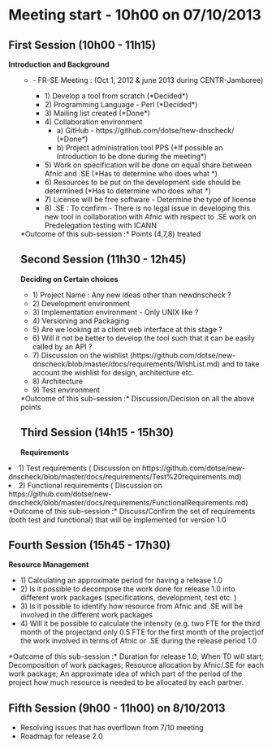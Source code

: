 Meeting start - 10h00 on 07/10/2013
===================================

First Session (10h00 - 11h15)
-----------------------------
**Introduction and Background**
<ul>
<ul>
<li> - FR-SE Meeting : (Oct 1, 2012 & june 2013 during CENTR-Jamboree) </li> 
<ul>
<li>   1) Develop a tool from scratch (*Decided*) </li>
<li>   2) Programming Language - Perl (*Decided*) </li>
<li>   3) Mailing list created (*Done*) </li>
<li>   4) Collaboration environment 
<ul>
<li>	a) GitHub - https://github.com/dotse/new-dnscheck/ (*Done*) </li>
<li>    b) Project administration tool PPS (*If possible an Introduction to be done during the meeting*) </li>
</ul>
<li>   5) Work on specification will be done on equal share between Afnic and .SE (*Has to determine who does what *) </li>
<li>   6) Resources to be put on the development side should be determined (*Has to determine who does what *) </li>
<li>   7) License will be free software - Determine the type of license </li>
<li>   8) .SE : To confirm - There is no legal issue in developing this new tool in collaboration with Afnic with respect to .SE work on Predelegation testing with ICANN
</ul>
</ul>
*Outcome of this sub-session :*  Points (4,7,8) treated 

Second Session (11h30 - 12h45)
-----------------------------
**Deciding on Certain choices**
<ul>
<li> 1) Project Name : Any new ideas other than newdnscheck ?</li>
<li> 2) Development environment </li>
<li> 3) Implementation environment - Only UNIX like ?</li>
<li> 4) Versioning and Packaging </li>
<li> 5) Are we looking at a client web interface at this stage ?</li>
<li> 6) Will it not be better to develop the tool such that it can be easily called by an API ?</li>
<li> 7) Discussion on the wishlist (https://github.com/dotse/new-dnscheck/blob/master/docs/requirements/WishList.md) and to take account the wishlist for design, architecture etc.
<li> 8) Architecture </li>
<li> 9) Test environment </li>
</ul>
*Outcome of this sub-session :* Discussion/Decision on all the above points 


Third Session (14h15 - 15h30)
-----------------------------
**Requirements**
</ul>
<li>1) Test requirements ( Discussion on https://github.com/dotse/new-dnscheck/blob/master/docs/requirements/Test%20requirements.md) </li>
<li> 2) Functional requirements ( Discussion on https://github.com/dotse/new-dnscheck/blob/master/docs/requirements/FunctionalRequirements.md) </li>
</ul> 
*Outcome of this sub-session :* Discuss/Confirm the set of requirements (both test and functional) that will be implemented for version 1.0

Fourth Session (15h45 - 17h30)
-----------------------------
**Resource Management**
<ul> 
<li> 1) Calculating an approximate period for having a release 1.0 </li>
<li> 2) Is it possible to decompose the work done for release 1.0 into different work packages (specifications, development, test etc. )</li>
<li> 3) Is it possible to identify how resource from Afnic and .SE will be involved in the different work packages </li>
<li> 4) Will it be possible to calculate the intensity (e.g. two FTE for the third month of the projectand only 0.5 FTE for the first month of the project)of the work involved in terms of Afnic or .SE during the release period 1.0 </li>
</ul>
*Outcome of this sub-session :* Duration for release 1.0; When T0 will start; Decomposition of work packages; Resource allocation by Afnic/.SE for each work package; An approximate idea of which part of the period of the project how much resource is needed to be allocated by each partner.

Fifth Session (9h00 - 11h00) on 8/10/2013
-----------------------------------------
<ul>
<li> Resolving issues that has overflown from 7/10 meeting </li>
<li> Roadmap for release 2.0 </li>
</ul>


